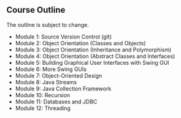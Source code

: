 ## Course Outline
The outline is subject to change.

* Module 1: Source Version Control (git)
* Module 2: Object Orientation (Classes and Objects)
* Module 3: Object Orientation (Inheritance and Polymorphism)
* Module 4: Object Orientation (Abstract Classes and Interfaces)
* Module 5: Building Graphical User Interfaces with Swing GUI
* Module 6: More Swing GUIs
* Module 7: Object-Oriented Design
* Module 8: Java Streams
* Module 9: Java Collection Framework
* Module 10: Recursion
* Module 11: Databases and JDBC
* Module 12: Threading